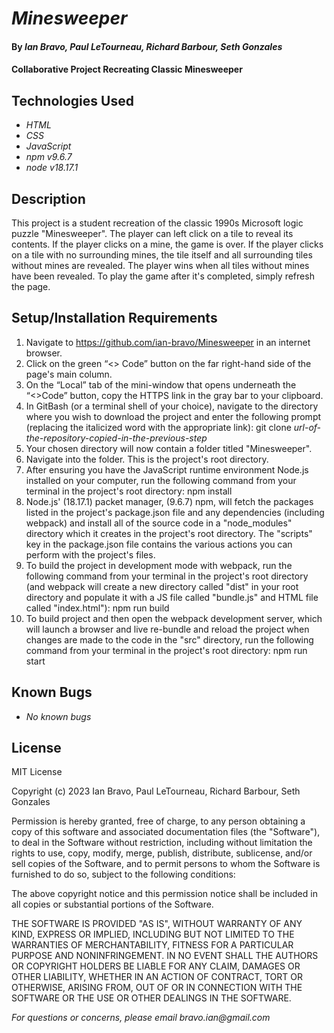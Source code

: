 # _Minesweeper_

#### By _**Ian Bravo**, **Paul LeTourneau**, **Richard Barbour**, **Seth Gonzales**_

#### Collaborative Project Recreating Classic Minesweeper

## Technologies Used

* _HTML_
* _CSS_
* _JavaScript_
* _npm v9.6.7_
* _node v18.17.1_


## Description

This project is a student recreation of the classic 1990s Microsoft logic puzzle "Minesweeper". The player can left click on a tile to reveal its contents. If the player clicks on a mine, the game is over. If the player clicks on a tile with no surrounding mines, the tile itself and all surrounding tiles without mines are revealed. The player wins when all tiles without mines have been revealed. To play the game after it's completed, simply refresh the page.

## Setup/Installation Requirements

1. Navigate to https://github.com/ian-bravo/Minesweeper in an internet browser.
2. Click on the green “<> Code” button on the far right-hand side of the page's main column.
3. On the “Local” tab of the mini-window that opens underneath the “<>Code” button, copy the HTTPS link in the gray bar to your clipboard.
4. In GitBash (or a terminal shell of your choice), navigate to the directory where you wish to download the project and enter the following prompt (replacing the italicized word with the appropriate link): git clone *url-of-the-repository-copied-in-the-previous-step*
5. Your chosen directory will now contain a folder titled "Minesweeper".
6. Navigate into the folder. This is the project's root directory.
7. After ensuring you have the JavaScript runtime environment Node.js installed on your computer, run the following command from your terminal in the project's root directory: npm install
8. Node.js' (18.17.1) packet manager, (9.6.7) npm, will fetch the packages listed in the project's package.json file and any dependencies (including webpack) and install all of the source code in a "node_modules" directory which it creates in the project's root directory. The "scripts" key in the package.json file contains the various actions you can perform with the project's files.
9. To build the project in development mode with webpack, run the following command from your terminal in the project's root directory (and webpack will create a new directory called "dist" in your root directory and populate it with a JS file called "bundle.js" and HTML file called "index.html"): npm run build
10. To build project and then open the webpack development server, which will launch a browser and live re-bundle and reload the project when changes are made to the code in the "src" directory, run the following command from your terminal in the project's root directory: npm run start


## Known Bugs

* _No known bugs_


## License

MIT License  

Copyright (c) 2023 Ian Bravo, Paul LeTourneau, Richard Barbour, Seth Gonzales 

Permission is hereby granted, free of charge, to any person obtaining a copy of this software and associated documentation files (the "Software"), to deal in the Software without restriction, including without limitation the rights to use, copy, modify, merge, publish, distribute, sublicense, and/or sell copies of the Software, and to permit persons to whom the Software is furnished to do so, subject to the following conditions:  

The above copyright notice and this permission notice shall be included in all copies or substantial portions of the Software.  

THE SOFTWARE IS PROVIDED "AS IS", WITHOUT WARRANTY OF ANY KIND, EXPRESS OR IMPLIED, INCLUDING BUT NOT LIMITED TO THE WARRANTIES OF MERCHANTABILITY, FITNESS FOR A PARTICULAR PURPOSE AND NONINFRINGEMENT. IN NO EVENT SHALL THE AUTHORS OR COPYRIGHT HOLDERS BE LIABLE FOR ANY CLAIM, DAMAGES OR OTHER LIABILITY, WHETHER IN AN ACTION OF CONTRACT, TORT OR OTHERWISE, ARISING FROM, OUT OF OR IN CONNECTION WITH THE SOFTWARE OR THE USE OR OTHER DEALINGS IN THE SOFTWARE.



_For questions or concerns, please email bravo.ian@gmail.com_
